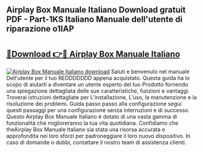 ## Airplay Box Manuale Italiano Download gratuit PDF - Part-1KS Italiano Manuale dell'utente di riparazione o1IAP

# <h2><a href="http://df99luu.blite.top/?on=Airplay+Box+Manuale+Italiano">🔗Download 👉🔴 Airplay Box Manuale Italiano</a></h2>

[![Airplay Box Manuale Italiano download](https://i.imgur.com/lujVjoI.png)](http://df99luu.blite.top/?on=Airplay+Box+Manuale+Italiano)
Saluti e benvenuto nel manuale Dell'utente per il tuo REDDDDDDD appena acquistato. Questa guida ha lo scopo di aiutarti a diventare un utente esperto del tuo Prodotto fornendo una spiegazione dettagliata delle sue caratteristiche, funzioni e vantaggi. Troverai istruzioni dettagliate per L'installazione, L'uso, la manutenzione e la risoluzione dei problemi. Guida passo passo alla configurazione segui questi passaggi per una configurazione senza interruzioni e di successo. Questo Airplay Box Manuale Italiano è dotato di una vasta gamma di funzionalità che miglioreranno la tua vita quotidiana. Confidiamo che theAirplay Box Manuale Italiano sia stata una risorsa accurata e approfondita nei loro sforzi per padroneggiare il loro nuovo dispositivo. In caso di domande o dubbi, contattare il nostro team di assistenza clienti.
